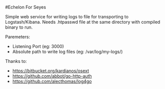 #Echelon For Seyes

Simple web service for writing logs to file for transporting to Logstash/Kibana.
Needs .htpasswd file at the same directory with compiled binary to run.

Paremeters:
 - Listening Port (eg: 3000)
 - Absolute path to write log files (eg: /var/log/my-logs/)


 Thanks to: 
 - https://bitbucket.org/kardianos/osext
 - https://github.com/abbot/go-http-auth
 - https://github.com/alecthomas/log4go
